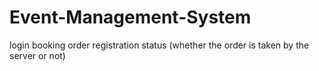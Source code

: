 # Event-Management-System
login
booking
order
registration
status (whether the order is taken by the server or not)
